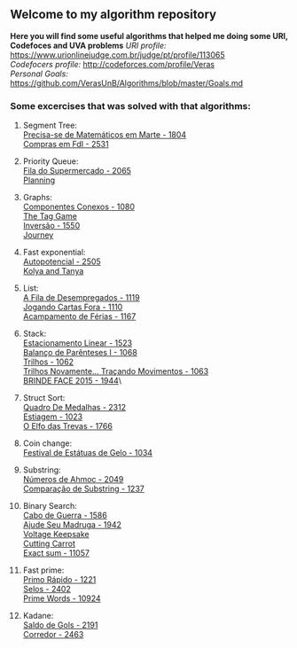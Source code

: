 ## Welcome to my algorithm repository

**Here you will find some useful algorithms that helped me doing some URI, Codefoces and UVA problems**
_URI profile:_
https://www.urionlinejudge.com.br/judge/pt/profile/113065 \
_Codefocers profile:_
http://codeforces.com/profile/Veras \
_Personal Goals:_
https://github.com/VerasUnB/Algorithms/blob/master/Goals.md

### Some excercises that was solved with that algorithms:
1. Segment Tree:\
  [Precisa-se de Matemáticos em Marte - 1804](https://www.urionlinejudge.com.br/judge/pt/problems/view/1804)\
  [Compras em FdI - 2531](https://www.urionlinejudge.com.br/judge/pt/problems/view/2531)

1. Priority Queue:\
  [Fila do Supermercado - 2065](https://www.urionlinejudge.com.br/judge/pt/problems/view/2065)\
  [Planning](http://codeforces.com/contest/854/problem/C)

1. Graphs:\
  [Componentes Conexos - 1080](https://www.urionlinejudge.com.br/judge/pt/problems/view/1082)\
  [The Tag Game](http://codeforces.com/contest/813/problem/C)\
  [Inversão - 1550](https://www.urionlinejudge.com.br/judge/pt/problems/view/1550)\
  [Journey](http://codeforces.com/contest/839/problem/C)

1. Fast exponential:\
  [Autopotencial - 2505](https://www.urionlinejudge.com.br/judge/pt/problems/view/2505)\
  [Kolya and Tanya](http://codeforces.com/problemset/problem/584/B)

1. List:\
  [A Fila de Desempregados - 1119](https://www.urionlinejudge.com.br/judge/pt/problems/view/1119)\
  [Jogando Cartas Fora - 1110](https://www.urionlinejudge.com.br/judge/pt/problems/view/1110)\
  [Acampamento de Férias - 1167](https://www.urionlinejudge.com.br/judge/pt/problems/view/1167)

1. Stack:\
  [Estacionamento Linear - 1523](https://www.urionlinejudge.com.br/judge/pt/problems/view/1523)\
  [Balanço de Parênteses I - 1068](https://www.urionlinejudge.com.br/judge/pt/problems/view/1068)\
  [Trilhos - 1062](https://www.urionlinejudge.com.br/judge/pt/problems/view/1062)\
  [Trilhos Novamente... Traçando Movimentos - 1063](https://www.urionlinejudge.com.br/judge/pt/problems/view/1063)\
  [BRINDE FACE 2015 - 1944](https://www.urionlinejudge.com.br/judge/pt/problems/view/1944)\
  
1. Struct Sort:\
  [Quadro De Medalhas - 2312](https://www.urionlinejudge.com.br/judge/pt/problems/view/2312)\
  [Estiagem - 1023](https://www.urionlinejudge.com.br/judge/pt/problems/view/1023)\
  [O Elfo das Trevas - 1766](https://www.urionlinejudge.com.br/judge/pt/problems/view/1766)
 
1. Coin change:\
  [Festival de Estátuas de Gelo - 1034](https://www.urionlinejudge.com.br/judge/pt/problems/view/1034)

1. Substring:\
  [Números de Ahmoc - 2049](https://www.urionlinejudge.com.br/judge/pt/problems/view/2049)\
  [Comparação de Substring - 1237](https://www.urionlinejudge.com.br/judge/pt/problems/view/1237)

1. Binary Search:\
   [Cabo de Guerra - 1586](https://www.urionlinejudge.com.br/judge/pt/problems/view/1586)\
   [Ajude Seu Madruga - 1942](https://www.urionlinejudge.com.br/judge/pt/problems/view/1912)\
   [Voltage Keepsake](http://codeforces.com/contest/801/problem/C)\
   [Cutting Carrot](http://codeforces.com/contest/794/problem/B)\
   [Exact sum - 11057](https://uva.onlinejudge.org/external/110/11057.pdf)
    
1. Fast prime:\
  [Primo Rápido - 1221](https://www.urionlinejudge.com.br/judge/pt/problems/view/1221)\
  [Selos - 2402](https://www.urionlinejudge.com.br/judge/pt/problems/view/2402)\
  [Prime Words - 10924](https://uva.onlinejudge.org/external/109/p10924.pdf)

1. Kadane:\
  [Saldo de Gols - 2191](https://www.urionlinejudge.com.br/judge/pt/problems/view/2191)\
  [Corredor - 2463](https://www.urionlinejudge.com.br/judge/pt/problems/view/2463)
